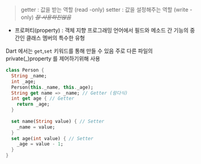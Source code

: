 > getter : 값을 받는 역할 (read -only)
> setter : 값을 설정해주는 역할 (write -only) _~~잘 사용하진않음~~_

* 프로퍼티(property) : 객체 지향 프로그래밍 언어에서 필드와 메소드 간 기능의 중간인 클래스 멤버의 특수한 유형

Dart 에서는 `get`,`set` 키워드를 통해 만들 수 있음
주로 다른 파일의 private(_)property 를 제어하기위해 사용

```dart
class Person {
  String _name;
  int _age;
  Person(this._name, this._age);
  String get name => _name; // Getter (람다식)
  int get age { // Getter
    return _age;
  }
  
  set name(String value) { // Setter
    _name = value;
  }
  set age(int value) { // Setter
    _age = value - 1;
  }
}
```
